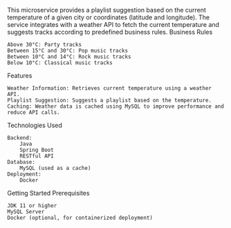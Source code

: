 This microservice provides a playlist suggestion based on the current temperature of a given city or coordinates (latitude and longitude). The service integrates with a weather API to fetch the current temperature and suggests tracks according to predefined business rules.
Business Rules

    Above 30°C: Party tracks
    Between 15°C and 30°C: Pop music tracks
    Between 10°C and 14°C: Rock music tracks
    Below 10°C: Classical music tracks

Features

    Weather Information: Retrieves current temperature using a weather API.
    Playlist Suggestion: Suggests a playlist based on the temperature.
    Caching: Weather data is cached using MySQL to improve performance and reduce API calls.

Technologies Used

    Backend:
        Java
        Spring Boot
        RESTful API
    Database:
        MySQL (used as a cache)
    Deployment:
        Docker

Getting Started
Prerequisites

    JDK 11 or higher
    MySQL Server
    Docker (optional, for containerized deployment)
